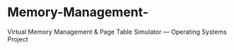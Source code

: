 # Memory-Management-
Virtual Memory Management &amp; Page Table Simulator — Operating Systems Project 
